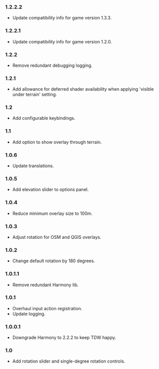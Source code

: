 ### 1.2.2.2
- Update compatibility info for game version 1.3.3.

### 1.2.2.1
- Update compatibility info for game version 1.2.0.

### 1.2.2
- Remove redundant debugging logging.

### 1.2.1
- Add allowance for deferred shader availability when applying 'visible under terrain' setting.

### 1.2
- Add configurable keybindings.

### 1.1 
- Add option to show overlay through terrain.

### 1.0.6
- Update translations.

### 1.0.5 
- Add elevation slider to options panel.

### 1.0.4
- Reduce minimum overlay size to 100m.

### 1.0.3 
- Adjust rotation for OSM and QGIS overlays.

### 1.0.2 
- Change default rotation by 180 degrees.

### 1.0.1.1
- Remove redundant Harmony lib.

### 1.0.1
- Overhaul input action registration.
- Update logging.

### 1.0.0.1
- Downgrade Harmony to 2.2.2 to keep TDW happy.

### 1.0
- Add rotation slider and single-degree rotation controls.